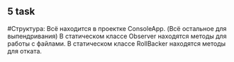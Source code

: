 ## 5 task
#Структура:
Всё находится в проектке ConsoleApp. (Всё остальное для выпендривания)
В статическом классе Observer находятся методы для работы с файлами.
В статическом классе RollBacker находятся методы для отката.
